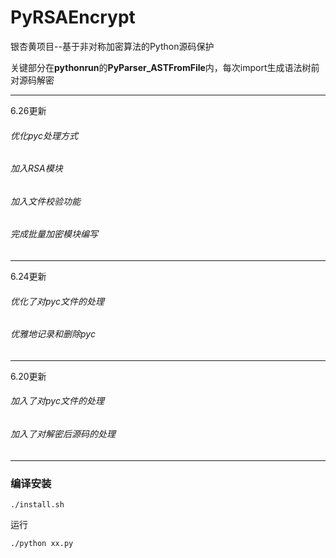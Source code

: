 # PyRSAEncrypt
银杏黄项目--基于非对称加密算法的Python源码保护

关键部分在**pythonrun**的**PyParser_ASTFromFile**内，每次import生成语法树前对源码解密

_ _ _
6.26更新
###### 优化pyc处理方式
###### 加入RSA模块
###### 加入文件校验功能
###### 完成批量加密模块编写
_ _ _
6.24更新
###### 优化了对pyc文件的处理
###### 优雅地记录和删除pyc
_ _ _
6.20更新
###### 加入了对pyc文件的处理
###### 加入了对解密后源码的处理
_ _ _



### 编译安装
```
./install.sh
```


运行
```
./python xx.py
```


